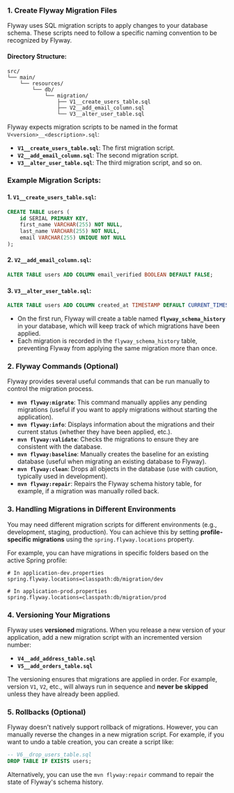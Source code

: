 
### 1. **Create Flyway Migration Files**

Flyway uses SQL migration scripts to apply changes to your database schema. These scripts need to follow a specific naming convention to be recognized by Flyway.

#### Directory Structure:

```
src/
└── main/
    └── resources/
        └── db/
            └── migration/
                ├── V1__create_users_table.sql
                ├── V2__add_email_column.sql
                └── V3__alter_user_table.sql
```

Flyway expects migration scripts to be named in the format `V<version>__<description>.sql`:

- **`V1__create_users_table.sql`**: The first migration script.
- **`V2__add_email_column.sql`**: The second migration script.
- **`V3__alter_user_table.sql`**: The third migration script, and so on.

### Example Migration Scripts:

#### 1. **`V1__create_users_table.sql`**:

```sql
CREATE TABLE users (
    id SERIAL PRIMARY KEY,
    first_name VARCHAR(255) NOT NULL,
    last_name VARCHAR(255) NOT NULL,
    email VARCHAR(255) UNIQUE NOT NULL
);
```

#### 2. **`V2__add_email_column.sql`**:

```sql
ALTER TABLE users ADD COLUMN email_verified BOOLEAN DEFAULT FALSE;
```

#### 3. **`V3__alter_user_table.sql`**:

```sql
ALTER TABLE users ADD COLUMN created_at TIMESTAMP DEFAULT CURRENT_TIMESTAMP;
```



- On the first run, Flyway will create a table named **`flyway_schema_history`** in your database, which will keep track of which migrations have been applied.
- Each migration is recorded in the `flyway_schema_history` table, preventing Flyway from applying the same migration more than once.

### 2. **Flyway Commands (Optional)**

Flyway provides several useful commands that can be run manually to control the migration process.

- **`mvn flyway:migrate`**: This command manually applies any pending migrations (useful if you want to apply migrations without starting the application).
- **`mvn flyway:info`**: Displays information about the migrations and their current status (whether they have been applied, etc.).
- **`mvn flyway:validate`**: Checks the migrations to ensure they are consistent with the database.
- **`mvn flyway:baseline`**: Manually creates the baseline for an existing database (useful when migrating an existing database to Flyway).
- **`mvn flyway:clean`**: Drops all objects in the database (use with caution, typically used in development).
- **`mvn flyway:repair`**: Repairs the Flyway schema history table, for example, if a migration was manually rolled back.

### 3. **Handling Migrations in Different Environments**

You may need different migration scripts for different environments (e.g., development, staging, production). You can achieve this by setting **profile-specific migrations** using the `spring.flyway.locations` property.

For example, you can have migrations in specific folders based on the active Spring profile:

```properties
# In application-dev.properties
spring.flyway.locations=classpath:db/migration/dev

# In application-prod.properties
spring.flyway.locations=classpath:db/migration/prod
```

### 4. **Versioning Your Migrations**

Flyway uses **versioned** migrations. When you release a new version of your application, add a new migration script with an incremented version number:

- **`V4__add_address_table.sql`**
- **`V5__add_orders_table.sql`**

The versioning ensures that migrations are applied in order. For example, version `V1`, `V2`, etc., will always run in sequence and **never be skipped** unless they have already been applied.

### 5. **Rollbacks (Optional)**

Flyway doesn't natively support rollback of migrations. However, you can manually reverse the changes in a new migration script. For example, if you want to undo a table creation, you can create a script like:

```sql
-- V6__drop_users_table.sql
DROP TABLE IF EXISTS users;
```

Alternatively, you can use the `mvn flyway:repair` command to repair the state of Flyway's schema history.
